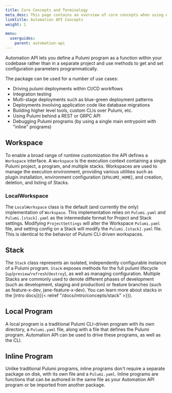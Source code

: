 ```yaml
---
title: Core Concepts and Terminology
meta_desc: This page contains an overview of core concepts when using Automation API.
linktitle: Automation API Concepts
weight: 1

menu:
  userguides:
    parent: automation-api
---
```


Automation API lets you define a Pulumi program as a function within your codebase rather than in a separate project and use methods to get and set configuration parameters programmatically.

The package can be used for a number of use cases:

- Driving pulumi deployments within CI/CD workflows
- Integration testing
- Multi-stage deployments such as blue-green deployment patterns
- Deployments involving application code like database migrations
- Building higher level tools, custom CLIs over Pulumi, etc.
- Using Pulumi behind a REST or GRPC API
- Debugging Pulumi programs (by using a single main entrypoint with "inline" programs)

## Workspace

To enable a broad range of runtime customization the API defines a `Workspace` interface. A `Workspace` is the execution context containing a single Pulumi project, a program, and multiple stacks. Workspaces are used to manage the execution environment, providing various utilities such as plugin installation, environment configuration (`$PULUMI_HOME`), and creation, deletion, and listing of Stacks.

### LocalWorkspace

The `LocalWorkspace` class is the default (and currently the only) implementation of `Workspace`. This implementation relies on `Pulumi.yaml` and `Pulumi.[stack].yaml` as the intermediate format for Project and Stack settings. Modifying `ProjectSettings` will alter the Workspace `Pulumi.yaml` file, and setting config on a Stack will modify the `Pulumi.[stack].yaml` file. This is identical to the behavior of Pulumi CLI driven workspaces.

## Stack

The `Stack` class represents an isolated, independently configurable instance of a Pulumi program. `Stack` exposes methods for the full pulumi lifecycle (`up`/`preview`/`refresh`/`destroy`), as well as managing configuration. Multiple Stacks are commonly used to denote different phases of development (such as development, staging and production) or feature branches (such as feature-x-dev, jane-feature-x-dev). You can learn more about stacks in the [intro docs]({{< relref "/docs/intro/concepts/stack" >}}).

## Local Program

A local program is a traditional Pulumi CLI-driven program with its own directory, a `Pulumi.yaml` file, along with a file that defines the Pulumi program. Automation API can be used to drive these programs, as well as the CLI.

## Inline Program

Unlike traditional Pulumi programs, inline programs don't require a separate package on disk, with its own file and a `Pulumi.yaml`. Inline programs are functions that can be authored in the same file as your Automation API program or be imported from another package.
